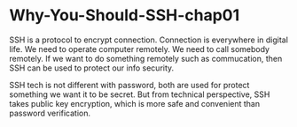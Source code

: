 # Why-You-Should-SSH-chap01

SSH is a protocol to encrypt connection.
Connection is everywhere in digital life.
We need to operate computer remotely.
We need to call somebody remotely.
If we want to do something remotely such as commucation, then SSH can be used to protect our info security.

SSH tech is not different with password, both are used for protect something we want it to be secret.
But from technical perspective, SSH takes public key encryption, which is more safe and convenient than password verification.

